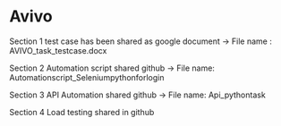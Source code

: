 # Avivo

Section 1 test case has been shared as google document -> File name : AVIVO_task_testcase.docx

Section 2 Automation script shared github -> File name: Automationscript_Seleniumpythonforlogin

Section 3 API Automation shared github -> File name: Api_pythontask

Section 4 Load testing shared in github
